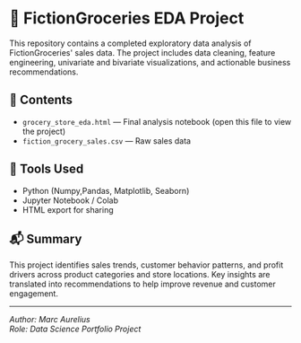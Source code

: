 # 🛒 FictionGroceries EDA Project

This repository contains a completed exploratory data analysis of FictionGroceries' sales data. The project includes data cleaning, feature engineering, univariate and bivariate visualizations, and actionable business recommendations.

## 📂 Contents

- `grocery_store_eda.html` — Final analysis notebook (open this file to view the project)
- `fiction_grocery_sales.csv` — Raw sales data

## 🧰 Tools Used

- Python (Numpy,Pandas, Matplotlib, Seaborn)
- Jupyter Notebook / Colab
- HTML export for sharing

## 📬 Summary

This project identifies sales trends, customer behavior patterns, and profit drivers across product categories and store locations. Key insights are translated into recommendations to help improve revenue and customer engagement.

---

*Author: Marc Aurelius*  
*Role: Data Science Portfolio Project*
